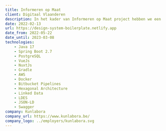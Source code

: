 ```yaml
---
title: Informeren op Maat
client: Digitaal Vlaanderen
description: In het kader van Informeren op Maat project hebben we een nieuwe productrepository gemaakt (IPDC V3) waarop we heel wat use-cases kunnen bouwen. Huidige use-cases zijn Single Digital Gateway (om producten te laten doorstromen naar YourEurope), Rechtenverkenner en Productencatalogus.
date: 2022-02-13
url: https://design-system-boilerplate.netlify.app
date_from: 2022-05-22
date_until: 2023-03-08
technologies:
    - Java 17
    - Spring Boot 2.7
    - PostgreSQL
    - VueJs
    - NuxtJs
    - Gradle
    - AWS
    - Docker
    - Bitbucket Pipelines
    - Hexagonal Architecture
    - Linked Data
    - LDES
    - JSON-LD
    - Swagger
company: Kunlabora
company_url: https://www.kunlabora.be/
company_logo: ../employers/kunlabora.svg
---
```

